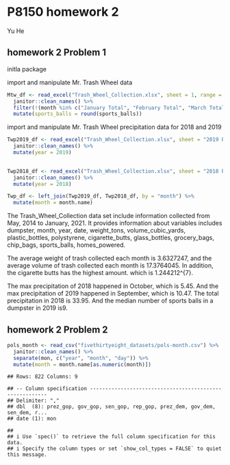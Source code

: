 P8150 homework 2
================
Yu He

## homework 2 Problem 1

initla package

import and manipulate Mr. Trash Wheel data

``` r
Mtw_df <- read_excel("Trash_Wheel_Collection.xlsx", sheet = 1, range = "A2:N408") %>% 
  janitor::clean_names() %>% 
  filter(!(month %in% c("January Total", "February Total", "March Total", "April Total", "May Total", "June Total", "July Total", "August Total", "September Total", "October Total", "November  Total", "December Total", "Grand Total"))) %>% 
  mutate(sports_balls = round(sports_balls))
```

import and manipulate Mr. Trash Wheel precipitation data for 2018 and
2019

``` r
Twp2019_df <- read_excel("Trash_Wheel_Collection.xlsx", sheet = "2019 Precipitation", range = "A2:B14") %>% 
  janitor::clean_names() %>% 
  mutate(year = 2019)
  

Twp2018_df <- read_excel("Trash_Wheel_Collection.xlsx", sheet = "2018 Precipitation",  range = "A2:B14") %>% 
  janitor::clean_names() %>% 
  mutate(year = 2018)

Twp_df <- left_join(Twp2019_df, Twp2018_df, by = "month") %>% 
  mutate(month = month.name)
```

The Trash\_Wheel\_Collection data set include information collected from
May, 2014 to January, 2021. It provides information about variables
includes dumpster, month, year, date, weight\_tons,
volume\_cubic\_yards, plastic\_bottles, polystyrene, cigarette\_butts,
glass\_bottles, grocery\_bags, chip\_bags, sports\_balls,
homes\_powered.

The average weight of trash collected each month is 3.6327247, and the
average volume of trash collected each month is 17.3764045. In addition,
the cigarette butts has the highest amount. which is 1.244212^{7}.

The max precipitation of 2018 happened in October, which is 5.45. And
the max precipitation of 2019 happened in September, which is 10.47. The
total precipitation in 2018 is 33.95. And the median number of sports
balls in a dumpster in 2019 is9.

## homework 2 Problem 2

``` r
pols_month <- read_csv("fivethirtyeight_datasets/pols-month.csv") %>% 
  janitor::clean_names() %>% 
  separate(mon, c("year", "month", "day")) %>% 
  mutate(month = month.name[as.numeric(month)])
```

    ## Rows: 822 Columns: 9

    ## -- Column specification --------------------------------------------------------
    ## Delimiter: ","
    ## dbl  (8): prez_gop, gov_gop, sen_gop, rep_gop, prez_dem, gov_dem, sen_dem, r...
    ## date (1): mon

    ## 
    ## i Use `spec()` to retrieve the full column specification for this data.
    ## i Specify the column types or set `show_col_types = FALSE` to quiet this message.

